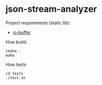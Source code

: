 # json-stream-analyzer

Project requirements (static lib):
  - [io-buffer](https://github.com/Alexander1000/io-buffer)

How build:
```shell
cmake .
make
```

How tests:
```shell
cd tests
./test.sh
```
